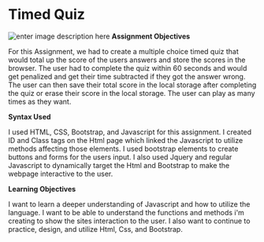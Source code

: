 

# Timed Quiz

![enter image description here](Online-quiz-maker-with-timer.jpg)
**Assignment Objectives**

For this Assignment, we had to create a multiple choice  timed quiz that would total up the score of  the users  answers and store the scores  in the browser. The user had to complete the quiz within 60 seconds and would get penalized  and get their time subtracted if they got the answer wrong. The user can then save their  total score in  the local storage after completing the quiz or erase their  score in the local storage. The user can play as many times as they want.

**Syntax Used**

I used HTML, CSS,  Bootstrap, and Javascript for this assignment. I created ID and Class tags on the Html page which linked the Javascript to utilize methods affecting those elements.  I used bootstrap elements to create buttons and forms for the users input. I also used Jquery and regular Javascript to   dynamically target the Html and Bootstrap to make the webpage interactive to the user.

**Learning Objectives**

I want to learn  a deeper understanding of Javascript and how to utilize the language. I want to be able to understand the functions and methods i'm  creating to  show the sites interaction to the user. I also want to continue to practice, design, and utilize Html, Css, and Bootstrap.